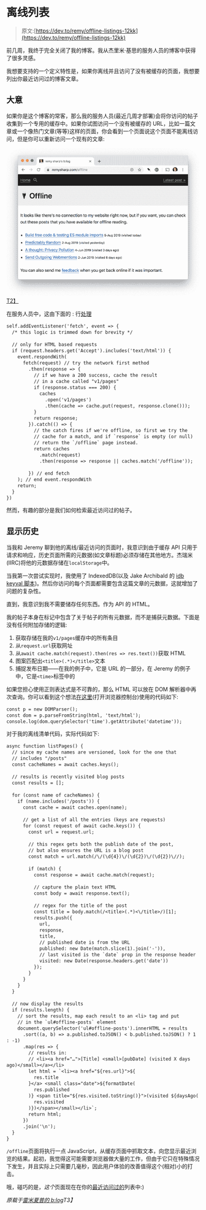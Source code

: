 # 离线列表

> 原文:[https://dev.to/remy/offline-listings-12kk](https://dev.to/remy/offline-listings-12kk)

前几周，我终于完全关闭了我的博客。我从杰里米·基思的服务人员的博客中获得了很多灵感。

我想要支持的一个定义特性是，如果你离线并且访问了没有被缓存的页面，我想要列出你最近访问过的博客文章。

## [](#the-effect)大意

如果你是这个博客的常客，那么我的服务人员(最近几周才部署)会将你访问的帖子收集到一个专用的缓存中。如果你试图访问一个没有被缓存的 URL，比如一篇文章或一个像热门文章(等等)这样的页面，你会看到一个页面说这个页面不能离线访问，但是你可以重新访问一个现有的文章:

[![Offline](img/e18c048d86785f448786c27e663067b0.png)T2】](https://res.cloudinary.com/practicaldev/image/fetch/s--ZJUZTk2B--/c_limit%2Cf_auto%2Cfl_progressive%2Cq_auto%2Cw_880/https://remysharp.cimg/offline.png)

在服务人员中，这由下面的 :
行[处理](https://github.com/remy/remysharp.com/blob/4e2d7f2a0710584f1cc5d5bbeca958717406dbe3/public/service-worker.js#L115)

```
self.addEventListener('fetch', event => {
  /* this logic is trimmed down for brevity */

  // only for HTML based requests
  if (request.headers.get('Accept').includes('text/html')) {
    event.respondWith(
      fetch(request) // try the network first method
        .then(response => {
          // if we have a 200 success, cache the result
          // in a cache called "v1/pages"
          if (response.status === 200) {
            caches
              .open('v1/pages')
              .then(cache => cache.put(request, response.clone()));
          }
          return response;
        }).catch(() => {
          // the catch fires if we're offline, so first we try the
          // cache for a match, and if `response` is empty (or null)
          // return the `/offline` page instead.
          return caches
            .match(request)
            .then(response => response || caches.match('/offline'));

        }) // end fetch
    ); // end event.respondWith
    return;
  }
}) 
```

然而，有趣的部分是我们如何检索最近访问过的帖子。

## [](#showing-the-history)显示历史

当我和 Jeremy 聊到他的离线/最近访问的页面时，我意识到由于缓存 API 只用于请求和响应，历史页面所需的元数据(如文章标题)必须存储在其他地方。杰瑞米(IIRC)将他的元数据存储在`localStorage`中。

当我第一次尝试实现时，我使用了 IndexedDB(以及 Jake Archibald 的 [idb keyval 脚本](https://github.com/jakearchibald/idb-keyval/))。然后你访问的每个页面都需要包含这篇文章的元数据，这就增加了问题的复杂性。

直到，我意识到我不需要储存任何东西。作为 API 的 HTML。

我的帖子本身在标记中包含了关于帖子的所有元数据，而不是捕获元数据。下面是没有任何附加存储的逻辑:

1.  获取存储在我的`v1/pages`缓存中的所有条目
2.  从`request.url`获取网址
3.  从`await cache.match(request).then(res => res.text())`获取 HTML
4.  图案匹配出`<title>(.*)</title>`文本
5.  捕捉发布日期——在我的例子中，它是 URL 的一部分，在 Jeremy 的例子中，它是`<time>`标签中的

如果您担心使用正则表达式是不可靠的，那么 HTML 可以放在 DOM 解析器中再次查询。你可以看到这个想法[在这里](https://remy.jsbin.me/twilight-feather-7ef/)(打开浏览器控制台)使用的代码如下:

```
const p = new DOMParser();
const dom = p.parseFromString(html, 'text/html');
console.log(dom.querySelector('time').getAttribute('datetime')); 
```

对于我的离线清单代码，实际代码如下:

```
async function listPages() {
  // since my cache names are versioned, look for the one that
  // includes "/posts"
  const cacheNames = await caches.keys();

  // results is recently visited blog posts
  const results = [];

  for (const name of cacheNames) {
    if (name.includes('/posts')) {
      const cache = await caches.open(name);

      // get a list of all the entries (keys are requests)
      for (const request of await cache.keys()) {
        const url = request.url;

        // this regex gets both the publish date of the post,
        // but also ensures the URL is a blog post
        const match = url.match(/\/(\d{4})\/(\d{2})\/(\d{2})\//);

        if (match) {
          const response = await cache.match(request);

          // capture the plain text HTML
          const body = await response.text();

          // regex for the title of the post
          const title = body.match(/<title>(.*)<\/title>/)[1];
          results.push({
            url,
            response,
            title,
            // published date is from the URL
            published: new Date(match.slice(1).join('-')),
            // last visited is the `date` prop in the response header
            visited: new Date(response.headers.get('date'))
          });
        }
      }
    }
  }

  // now display the results
  if (results.length) {
    // sort the results, map each result to an <li> tag and put
    // in the `ul#offline-posts` element
    document.querySelector('ul#offline-posts').innerHTML = results
      .sort((a, b) => a.published.toJSON() < b.published.toJSON() ? 1 : -1)
      .map(res => {
        // results in:
        // <li><a href="…">[Title] <small>[pubDate] (visited X days ago)</small></a></li>
        let html = `<li><a href="${res.url}">${
          res.title
        }</a> <small class="date">${formatDate(
          res.published
        )} <span title="${res.visited.toString()}">(visited ${daysAgo(
          res.visited
        )})</span></small></li>`;
        return html;
      })
      .join('\n');
  }
} 
```

`/offline`页面将执行一点 JavaScript，从缓存页面中抓取文本，向您显示最近浏览的结果。起初，我觉得这可能需要浏览器做大量的工作，但由于它只在特殊情况下发生，并且实际上只需要几毫秒，因此用户体验的改善值得这个(相对)小的打击。

哦，碰巧的是，*这个*页面现在在你的[最近访问过的](https://remysharp.com/offline)列表中:)

*原载于[雷米夏普的 b:log](https://remysharp.com/2019/09/05/offline-listings)T3】*